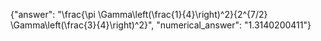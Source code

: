 {"answer": "\\frac{\\pi \\Gamma\\left(\\frac{1}{4}\\right)^2}{2^{7/2} \\Gamma\\left(\\frac{3}{4}\\right)^2}", "numerical_answer": "1.3140200411"}